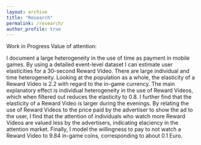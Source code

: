 ```yaml
---
layout: archive
title: "Research"
permalink: /research/
author_profile: true
---
```



Work in Progress
Value of attention:
 
I document a large heterogeneity in the use of time as payment in mobile
games. By using a detailed event-level dataset I can estimate user elasticities
for a 30-second Reward Video. There are large individual and time heterogeneity. Looking at the population as a whole, the elasticity of a Reward
Video is 2.2 with regard to the in-game currency. The main explanatory
effect is individual heterogeneity in the use of Reward Videos, which when
filtered out reduces the elasticity to 0.8. I further find that the elasticity of
a Reward Video is larger during the evenings. By relating the use of Reward
Videos to the price paid by the advertiser to show the ad to the user, I find
that the attention of individuals who watch more Reward Videos are valued
less by the advertisers, indicating elaciency in the attention market. Finally,
I model the willingness to pay to not watch a Reward Video to 9.84 in-game
coins, corresponding to about 0.1 Euro.
